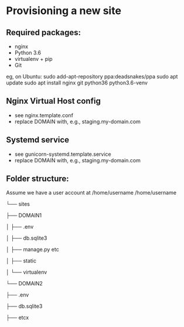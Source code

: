 Provisioning a new site
=======================

## Required packages:
* nginx
* Python 3.6
* virtualenv + pip
* Git

eg, on Ubuntu:
sudo add-apt-repository ppa:deadsnakes/ppa
sudo apt update
sudo apt install nginx git python36 python3.6-venv

## Nginx Virtual Host config
* see nginx.template.conf
* replace DOMAIN with, e.g., staging.my-domain.com

## Systemd service
* see gunicorn-systemd.template.service
* replace DOMAIN with, e.g., staging.my-domain.com

## Folder structure:
Assume we have a user account at /home/username
/home/username

└── sites

├── DOMAIN1

│ ├── .env

│ ├── db.sqlite3

│ ├── manage.py etc

│ ├── static

│ └── virtualenv

└── DOMAIN2

├── .env

├── db.sqlite3

├── etcx